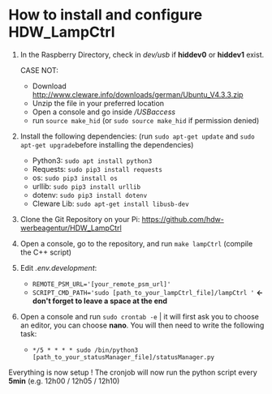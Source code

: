# How to install and configure HDW_LampCtrl

 1. In the Raspberry Directory, check in *dev/usb* if **hiddev0** or **hiddev1** exist.

	CASE NOT:
	 - Download http://www.cleware.info/downloads/german/Ubuntu_V4.3.3.zip
	 - Unzip the file in your preferred location
	 - Open a console and go inside */USBaccess*
	 - run `source make_hid` (or `sudo source make_hid` if permission denied)

2. Install the following dependencies: (run `sudo apt-get update` and `sudo apt-get upgrade`before installing the dependencies)
	- Python3: `sudo apt install python3`
	- Requests: `sudo pip3 install requests`
	- os: `sudo pip3 install os`
	- urllib: `sudo pip3 install urllib`
	- dotenv: `sudo pip3 install dotenv`
	- Cleware Lib: `sudo apt-get install libusb-dev`
	
3. Clone the Git Repository on your Pi: https://github.com/hdw-werbeagentur/HDW_LampCtrl
4. Open a console, go to the repository, and run `make lampCtrl` (compile the C++ script)
5. Edit *.env.development*:
	- `REMOTE_PSM_URL='[your_remote_psm_url]'`
	- `SCRIPT_CMD_PATH='sudo [path_to_your_lampCtrl_file]/lampCtrl '` **<- don't forget to leave a space at the 																		                           end**
6. Open a console and run `sudo crontab -e` | it will first ask you to choose an editor, you can choose **nano**. You will then need to write the following task: 
	- `*/5 * * * * sudo /bin/python3 [path_to_your_statusManager_file]/statusManager.py`

Everything is now setup ! The cronjob will now run the python script every **5min** (e.g. 12h00 / 12h05 / 12h10)
 
